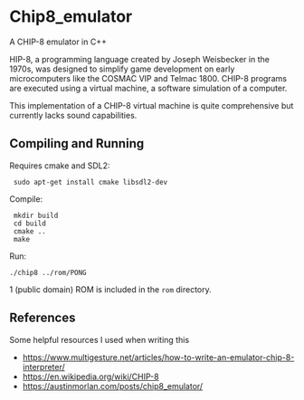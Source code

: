 # Chip8_emulator
A CHIP-8 emulator in C++

HIP-8, a programming language created by Joseph Weisbecker in the 1970s, was designed to simplify game development on early microcomputers like the COSMAC VIP and Telmac 1800. CHIP-8 programs are executed using a virtual machine, a software simulation of a computer. 

This implementation of a CHIP-8 virtual machine is quite comprehensive but currently lacks sound capabilities.

## Compiling and Running

Requires cmake and SDL2:
```
 sudo apt-get install cmake libsdl2-dev
```

Compile:
```
 mkdir build
 cd build
 cmake ..
 make
```

Run:
```
./chip8 ../rom/PONG
```
1 (public domain) ROM is included in the `rom` directory.

## References
Some helpful resources I used when writing this

- https://www.multigesture.net/articles/how-to-write-an-emulator-chip-8-interpreter/
- https://en.wikipedia.org/wiki/CHIP-8
- https://austinmorlan.com/posts/chip8_emulator/
